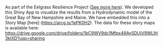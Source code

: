 As part of the Eelgrass Resilience Project ([See more here](https://nerrssciencecollaborative.org/project/McDowell21)). We developed this Shiny App to visualize the results from a Hydrodynamic model of the Great Bay of New Hampshire and Maine. We have embedded this into a Story Map [here] (https://arcg.is/1ePK0H2).
The data for these story maps is available here: https://drive.google.com/drive/folders/1bC9WV9dc1Mfpx48AySDUjV9WLlH3klXD?usp=sharing 
